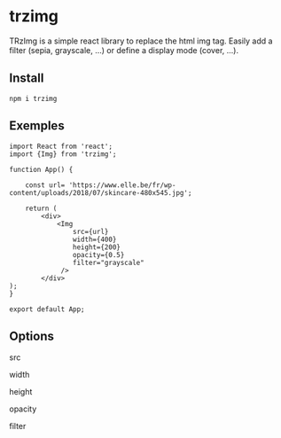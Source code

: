 # trzimg
TRzImg is a simple react library to replace the html img tag.
Easily add a filter (sepia, grayscale, ...) or define a display mode (cover, ...).

## Install

    npm i trzimg

## Exemples

    import React from 'react';
    import {Img} from 'trzimg';

    function App() {
 
        const url= 'https://www.elle.be/fr/wp-content/uploads/2018/07/skincare-480x545.jpg';
        
        return (
            <div>
                <Img
                    src={url}
                    width={400}
                    height={200}
                    opacity={0.5}
                    filter="grayscale"
                 />
            </div>
    );
    }

    export default App;


## Options
src

width

height

opacity

filter
